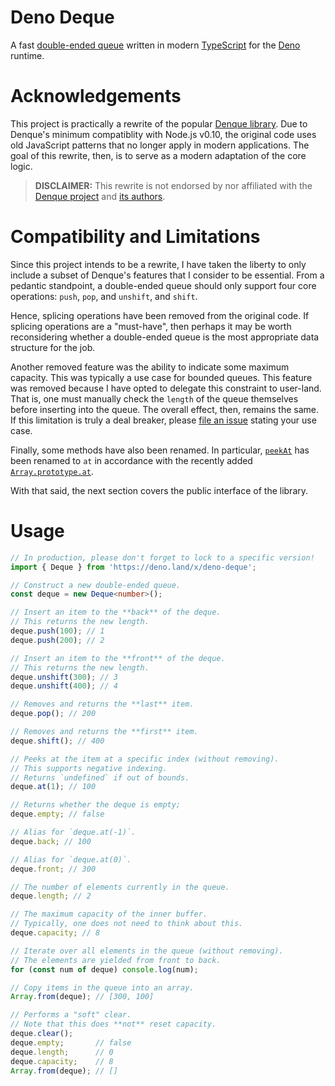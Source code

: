 # Deno Deque
A fast [double-ended queue](https://en.wikipedia.org/wiki/Double-ended_queue) written in modern [TypeScript](https://www.typescriptlang.org/) for the [Deno](https://deno.land/) runtime.

# Acknowledgements
This project is practically a rewrite of the popular [Denque library](https://github.com/invertase/denque). Due to Denque's minimum compatiblity with Node.js v0.10, the original code uses old JavaScript patterns that no longer apply in modern applications. The goal of this rewrite, then, is to serve as a modern adaptation of the core logic.

> **DISCLAIMER:** This rewrite is not endorsed by nor affiliated with the [Denque project](https://github.com/invertase/denque) and [its authors](https://invertase.io/).

# Compatibility and Limitations
Since this project intends to be a rewrite, I have taken the liberty to only include a subset of Denque's features that I consider to be essential. From a pedantic standpoint, a double-ended queue should only support four core operations: `push`, `pop`, and `unshift`, and `shift`.

Hence, splicing operations have been removed from the original code. If splicing operations are a "must-have", then perhaps it may be worth reconsidering whether a double-ended queue is the most appropriate data structure for the job.

Another removed feature was the ability to indicate some maximum capacity. This was typically a use case for bounded queues. This feature was removed because I have opted to delegate this constraint to user-land. That is, one must manually check the `length` of the queue themselves before inserting into the queue. The overall effect, then, remains the same. If this limitation is truly a deal breaker, please [file an issue](https://github.com/Some-Dood/deno-deque/issues/new/choose) stating your use case.

Finally, some methods have also been renamed. In particular, [`peekAt`](https://github.com/invertase/denque/blob/0420632a878b271e2d7483c30468a60b4afc9456/README.md#peekAtint-index---dynamic) has been renamed to `at` in accordance with the recently added [`Array.prototype.at`](https://developer.mozilla.org/en-US/docs/Web/JavaScript/Reference/Global_Objects/Array/at).

With that said, the next section covers the public interface of the library.

# Usage
```typescript
// In production, please don't forget to lock to a specific version!
import { Deque } from 'https://deno.land/x/deno-deque';

// Construct a new double-ended queue.
const deque = new Deque<number>();

// Insert an item to the **back** of the deque.
// This returns the new length.
deque.push(100); // 1
deque.push(200); // 2

// Insert an item to the **front** of the deque.
// This returns the new length.
deque.unshift(300); // 3
deque.unshift(400); // 4

// Removes and returns the **last** item.
deque.pop(); // 200

// Removes and returns the **first** item.
deque.shift(); // 400

// Peeks at the item at a specific index (without removing).
// This supports negative indexing.
// Returns `undefined` if out of bounds.
deque.at(1); // 100

// Returns whether the deque is empty;
deque.empty; // false

// Alias for `deque.at(-1)`.
deque.back; // 100

// Alias for `deque.at(0)`.
deque.front; // 300

// The number of elements currently in the queue.
deque.length; // 2

// The maximum capacity of the inner buffer.
// Typically, one does not need to think about this.
deque.capacity; // 8

// Iterate over all elements in the queue (without removing).
// The elements are yielded from front to back.
for (const num of deque) console.log(num);

// Copy items in the queue into an array.
Array.from(deque); // [300, 100]

// Performs a "soft" clear.
// Note that this does **not** reset capacity.
deque.clear();
deque.empty;       // false
deque.length;      // 0
deque.capacity;    // 8
Array.from(deque); // []
```
